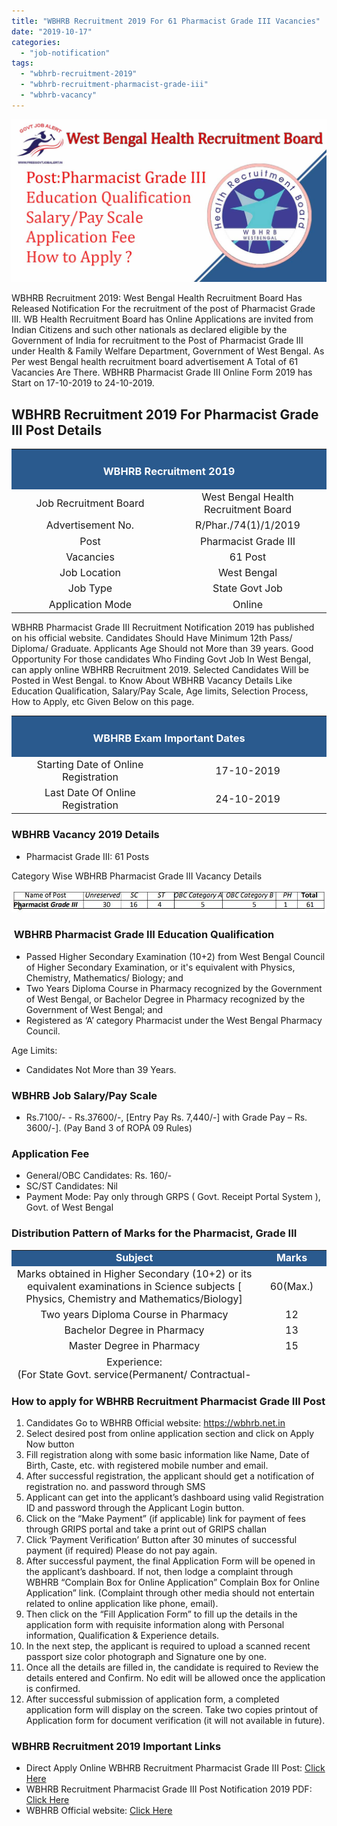 ```yaml
---
title: "WBHRB Recruitment 2019 For 61 Pharmacist Grade III Vacancies"
date: "2019-10-17"
categories: 
  - "job-notification"
tags: 
  - "wbhrb-recruitment-2019"
  - "wbhrb-recruitment-pharmacist-grade-iii"
  - "wbhrb-vacancy"
---
```


![WBHRB Recruitment Pharmacist Grade III](images/WBHRB-Recruitment-Pharmacist-Grade-III.jpg)

WBHRB Recruitment 2019: West Bengal Health Recruitment Board Has Released Notification For the recruitment of the post of Pharmacist Grade III. WB Health Recruitment Board has Online Applications are invited from Indian Citizens and such other nationals as declared eligible by the Government of India for recruitment to the Post of Pharmacist Grade III under Health & Family Welfare Department, Government of West Bengal. As Per west Bengal health recruitment board advertisement A Total of 61 Vacancies Are There. WBHRB Pharmacist Grade III Online Form 2019 has Start on 17-10-2019 to 24-10-2019.

## WBHRB Recruitment 2019 For Pharmacist Grade III Post Details

<table style="border-collapse: collapse; width: 100%;"><tbody><tr><td style="width: 50%; background-color: #2a5a8e;" colspan="2"><h3 style="text-align: center;"><span style="color: #ffffff;">WBHRB Recruitment 2019</span></h3></td></tr><tr><td style="width: 50%; text-align: center;"><span style="font-size: 12pt;">Job Recruitment Board</span></td><td style="width: 50%; text-align: center;"><span style="font-size: 12pt;">West Bengal Health Recruitment Board</span></td></tr><tr><td style="width: 50%; text-align: center;"><span style="font-size: 12pt;">Advertisement No.</span></td><td style="width: 50%; text-align: center;"><span style="font-size: 12pt;">R/Phar./74(1)/1/2019</span></td></tr><tr><td style="width: 50%; text-align: center;"><span style="font-size: 12pt;">Post</span></td><td style="width: 50%; text-align: center;"><span style="font-size: 12pt;">Pharmacist Grade III</span></td></tr><tr><td style="width: 50%; text-align: center;"><span style="font-size: 12pt;">Vacancies</span></td><td style="width: 50%; text-align: center;"><span style="font-size: 12pt;">61 Post</span></td></tr><tr><td style="width: 50%; text-align: center;"><span style="font-size: 12pt;">Job Location</span></td><td style="width: 50%; text-align: center;"><span style="font-size: 12pt;">West Bengal</span></td></tr><tr><td style="width: 50%; text-align: center;"><span style="font-size: 12pt;">Job Type</span></td><td style="width: 50%; text-align: center;"><span style="font-size: 12pt;">State Govt Job</span></td></tr><tr><td style="width: 50%; text-align: center;"><span style="font-size: 12pt;">Application Mode</span></td><td style="width: 50%; text-align: center;"><span style="font-size: 12pt;">Online</span></td></tr></tbody></table>

WBHRB Pharmacist Grade III Recruitment Notification 2019 has published on his official website. Candidates Should Have Minimum 12th Pass/ Diploma/ Graduate. Applicants Age Should not More than 39 years. Good Opportunity For those candidates Who Finding Govt Job In West Bengal, can apply online WBHRB Recruitment 2019. Selected Candidates Will be Posted in West Bengal. to Know About WBHRB Vacancy Details Like Education Qualification, Salary/Pay Scale, Age limits, Selection Process, How to Apply, etc Given Below on this page.

<table style="border-collapse: collapse;"><tbody><tr><td style="width: 50%; background-color: #2a5a8e;" colspan="2"><h3 style="text-align: center;"><span style="color: #ffffff;">WBHRB Exam Important Dates</span></h3></td></tr><tr><td style="width: 50%; text-align: center;"><span style="font-size: 12pt;">Starting Date of Online Registration</span></td><td style="width: 50%; text-align: center;"><span style="font-size: 12pt;">17-10-2019</span></td></tr><tr><td style="width: 50%; text-align: center;"><span style="font-size: 12pt;">Last Date Of Online Registration</span></td><td style="width: 50%; text-align: center;"><span style="font-size: 12pt;">24-10-2019</span></td></tr></tbody></table>

### WBHRB Vacancy 2019 Details

- Pharmacist Grade III: 61 Posts

Category Wise WBHRB Pharmacist Grade III Vacancy Details

![WBHRB Pharmacist Grade III Vacancy Details](images/WBHRB-Pharmacist-Grade-III-Vacancy-Details.jpg)

###  WBHRB Pharmacist Grade III Education Qualification

- Passed Higher Secondary Examination (10+2) from West Bengal Council of Higher Secondary Examination, or it's equivalent with Physics, Chemistry, Mathematics/ Biology; and
- Two Years Diploma Course in Pharmacy recognized by the Government of West Bengal, or Bachelor Degree in Pharmacy recognized by the Government of West Bengal; and
- Registered as ‘A’ category Pharmacist under the West Bengal Pharmacy Council.

Age Limits:

- Candidates Not More than 39 Years.

### WBHRB Job Salary/Pay Scale

- Rs.7100/- - Rs.37600/-, \[Entry Pay Rs. 7,440/-\] with Grade Pay – Rs. 3600/-\]. (Pay Band 3 of ROPA 09 Rules)

### Application Fee

- General/OBC Candidates: Rs. 160/-
- SC/ST Candidates: Nil
- Payment Mode: Pay only through GRPS ( Govt. Receipt Portal System ), Govt. of West Bengal 

### Distribution Pattern of Marks for the Pharmacist, Grade III

<table style="border-collapse: collapse; width: 100%; height: 209px;"><tbody><tr style="height: 20px;"><td style="width: 77.9736%; text-align: center; height: 20px; background-color: #2a5a8e;"><span style="color: #ffffff;"><strong><span style="font-size: 12pt;">Subject</span></strong></span></td><td style="width: 22.0264%; text-align: center; height: 20px; background-color: #2a5a8e;"><span style="color: #ffffff;"><strong><span style="font-size: 12pt;">Marks</span></strong></span></td></tr><tr style="height: 42px;"><td style="width: 77.9736%; text-align: center; height: 42px;"><span style="font-size: 12pt;">Marks obtained in Higher Secondary (10+2) or its equivalent examinations in Science subjects [ Physics, Chemistry and Mathematics/Biology]</span></td><td style="width: 22.0264%; text-align: center; height: 42px;"><span style="font-size: 12pt;">60(Max.)</span></td></tr><tr style="height: 20px;"><td style="width: 77.9736%; text-align: center; height: 20px;"><span style="font-size: 12pt;">Two years Diploma Course in Pharmacy</span></td><td style="width: 22.0264%; text-align: center; height: 20px;"><span style="font-size: 12pt;">12</span></td></tr><tr style="height: 10px;"><td style="width: 77.9736%; text-align: center; height: 10px;"><span style="font-size: 12pt;">Bachelor Degree in Pharmacy</span></td><td style="width: 22.0264%; text-align: center; height: 10px;"><span style="font-size: 12pt;">13</span></td></tr><tr style="height: 20px;"><td style="width: 77.9736%; text-align: center; height: 20px;"><span style="font-size: 12pt;">Master Degree in Pharmacy</span></td><td style="width: 22.0264%; text-align: center; height: 20px;"><span style="font-size: 12pt;">15</span></td></tr><tr style="height: 87px;"><td style="width: 77.9736%; text-align: center; height: 87px;"><span style="font-size: 12pt;">Experience:</span><div></div><span style="font-size: 12pt;">(For State Govt. service(Permanent/ Contractual- 2 marks/year For Private Institution - 1 mark/year)</span> <span style="font-size: 12pt;">[Maximum last 5 years’ tenure of experience will be taken into account]</span></td><td style="width: 22.0264%; text-align: center; height: 87px;"><span style="font-size: 12pt;">10(Max.)</span></td></tr><tr style="height: 10px;"><td style="width: 77.9736%; text-align: center; height: 10px;"><span style="font-size: 12pt;">Interview</span></td><td style="width: 22.0264%; text-align: center; height: 10px;"><span style="font-size: 12pt;">15(Max)</span></td></tr></tbody></table>

### How to apply for WBHRB Recruitment Pharmacist Grade III Post

1. Candidates Go to WBHRB Official website: https://wbhrb.net.in
2. Select desired post from online application section and click on Apply Now button
3. Fill registration along with some basic information like Name, Date of Birth, Caste, etc. with registered mobile number and email.
4. After successful registration, the applicant should get a notification of registration no. and password through SMS
5. Applicant can get into the applicant’s dashboard using valid Registration ID and password through the Applicant Login button.
6. Click on the “Make Payment” (if applicable) link for payment of fees through GRIPS portal and take a print out of GRIPS challan
7. Click ‘Payment Verification’ Button after 30 minutes of successful payment (if required) Please do not pay again.
8. After successful payment, the final Application Form will be opened in the applicant’s dashboard. If not, then lodge a complaint through WBHRB “Complain Box for Online Application” Complain Box for Online Application” link. (Complaint through other media should not entertain related to online application like phone, email).
9. Then click on the “Fill Application Form” to fill up the details in the application form with requisite information along with Personal information, Qualification & Experience details.
10. In the next step, the applicant is required to upload a scanned recent passport size color photograph and Signature one by one.
11. Once all the details are filled in, the candidate is required to Review the details entered and Confirm. No edit will be allowed once the application is confirmed.
12. After successful submission of application form, a completed application form will display on the screen. Take two copies printout of Application form for document verification (it will not available in future).

### WBHRB Recruitment 2019 Important Links

- Direct Apply Online WBHRB Recruitment Pharmacist Grade III Post: [Click Here](https://wbhrb.net.in/reg-form/T0RBME1nPT0=)
- WBHRB Recruitment Pharmacist Grade III Post Notification 2019 PDF: [Click Here](https://freegovtjobalert.in/wp-content/uploads/2019/10/WBHRB-Recruitment-Pharmacist-Grade-III-Post-Notification-2019.pdf)
- WBHRB Official website: [Click Here](https://wbhrb.net.in)
